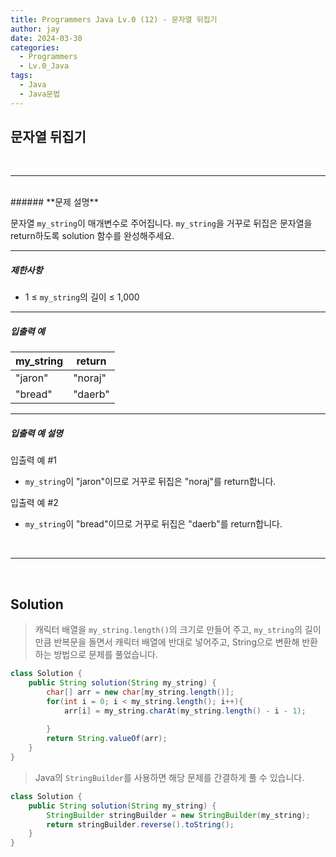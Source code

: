```yaml
---
title: Programmers Java Lv.0 (12) - 문자열 뒤집기
author: jay
date: 2024-03-30
categories:
  - Programmers
  - Lv.0_Java
tags:
  - Java
  - Java문법
---
```

## **문자열 뒤집기**

<br />

---

<br/>
###### **문제 설명**

문자열 `my_string`이 매개변수로 주어집니다. `my_string`을 거꾸로 뒤집은 문자열을 return하도록 solution 함수를 완성해주세요.

---

##### **제한사항**

- 1 ≤ `my_string`의 길이 ≤ 1,000

---

##### **입출력 예**

|my_string|return|
|---|---|
|"jaron"|"noraj"|
|"bread"|"daerb"|

---

##### **입출력 예 설명**

입출력 예 #1

- `my_string`이 "jaron"이므로 거꾸로 뒤집은 "noraj"를 return합니다.

입출력 예 #2

- `my_string`이 "bread"이므로 거꾸로 뒤집은 "daerb"를 return합니다.


<br />

---

<br/>

## **Solution**

> 캐릭터 배열을 `my_string.length()`의 크기로 만들어 주고, `my_string`의 길이만큼 반복문을 돌면서 캐릭터 배열에 반대로 넣어주고, String으로 변환해 반환하는 방법으로 문제를 풀었습니다.

```java
class Solution {
    public String solution(String my_string) {
        char[] arr = new char[my_string.length()];
        for(int i = 0; i < my_string.length(); i++){
            arr[i] = my_string.charAt(my_string.length() - i - 1);
            
        }
        return String.valueOf(arr);
    }
}
```


> Java의 `StringBuilder`를 사용하면 해당 문제를 간결하게 풀 수 있습니다.

```java
class Solution {
    public String solution(String my_string) {
        StringBuilder stringBuilder = new StringBuilder(my_string);
        return stringBuilder.reverse().toString();
    }
}
```
